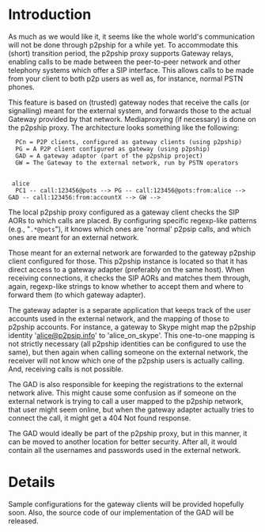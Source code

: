 # Introduction #

As much as we would like it, it seems like the whole world's communication will not be done through p2pship for a while yet. To accommodate this (short) transition period, the p2pship proxy supports Gateway relays, enabling calls to be made between the peer-to-peer network and other telephony systems which offer a SIP interface. This allows calls to be made from your client to both p2p users as well as, for instance, normal PSTN phones.

This feature is based on (trusted) gateway nodes that receive the calls (or signalling) meant for the external system, and forwards those to the actual Gateway provided by that network. Mediaproxying (if necessary) is done on the p2pship proxy. The architecture looks something like the following:

```
  PCn = P2P clients, configured as gateway clients (using p2pship)
  PG = A P2P client configured as gateway (using p2pship)
  GAD = A gateway adaptor (part of the p2pship project)
  GW = The Gateway to the external network, run by PSTN operators


 alice
  PC1 -- call:123456@pots --> PG -- call:123456@pots:from:alice --> GAD -- call:123456:from:accountX --> GW -->
```

The local p2pship proxy configured as a gateway client checks the SIP AORs to which calls are placed. By configuring specific regexp-like patterns (e.g., "`.*@pots`"), it knows which ones are 'normal' p2psip calls, and which ones are meant for an external network.

Those meant for an external network are forwarded to the gateway p2pship client configured for those. This p2pship instance is located so that it has direct access to a gateway adapter (preferably on the same host). When receiving connections, it checks the SIP AORs and matches them through, again, regexp-like strings to know whether to accept them and where to forward them (to which gateway adapter).

The gateway adapter is a separate application that keeps track of the user accounts used in the external network, and the mapping of those to p2pship accounts. For instance, a gateway to Skype might map the p2pship identity 'alice@p2psip.info' to 'alice\_on\_skype'. This one-to-one mapping is not strictly necessary (all p2pship identities can be configured to use the same), but then again when calling someone on the external network, the receiver will not know which one of the p2pship users is actually calling. And, receiving calls is not possible.

The GAD is also responsible for keeping the registrations to the external network alive. This might cause some confusion as if someone on the external network is trying to call a user mapped to the p2pship network, that user might seem online, but when the gateway adapter actually tries to connect the call, it might get a 404 Not found response.

The GAD would ideally be part of the p2pship proxy, but in this manner, it can be moved to another location for better security. After all, it would contain all the usernames and passwords used in the external network.

# Details #

Sample configurations for the gateway clients will be provided hopefully soon. Also, the source code of our implementation of the GAD will be released.